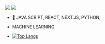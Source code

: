  <img src="https://img.shields.io/badge/react-20232a.svg?style=for-the-badge&logo=react&logoColor=61DAFB" />  <img src="https://img.shields.io/badge/Java Script-grey?style=for-the-badge&logo=javascript" />
- 🌱 JAVA SCRIPT, REACT, NEXT.JS, PYTHON,
-   MACHINE LEARNING 


- [![Top Langs](https://github-readme-stats.vercel.app/api/top-langs/?username=hye-long)](https://github.com/anuraghazra/github-readme-stats)

<!---
hye-long/hye-long is a ✨ special ✨ repository because its `README.md` (this file) appears on your GitHub profile.
You can click the Preview link to take a look at your changes.
--->
